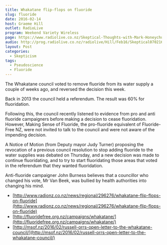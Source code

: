 ```yaml
---
title: Whakatane flip-flops on fluoride
slug: fluoride
date: 2016-02-14
host: Graeme Hill
outlet: RadioLive
program: Weekend Variety Wireless
page: https://www.radiolive.co.nz/Skeptical-Thoughts-with-Mark-Honeychurch/tabid/506/articleID/112772/Default.aspx
audio: http://prog.radiolive.co.nz/radiolive/Hill/Feb16/Skeptical070216.mp3
layout: Post
categories:
  - Skepticism
tags:
  - Pseudoscience
  - Fluoride
---
```


The Whakatane council voted to remove fluoride from its water supply a couple of weeks ago, and reversed the decision this week.

Back in 2013 the council held a referendum. The result was 60% for fluoridation.

Following this, the council recently listened to evidence from pro and anti fluoride campaigners before making a decision to cease fluoridation. However, Making Sense of Fluoride, the pro-fluoride equivalent of Fluoride-Free NZ, were not invited to talk to the council and were not aware of the impending decision.

A Notice of Motion (from Deputy mayor Judy Turner) proposing the revocation of a previous council resolution to stop adding fluoride to the water supplies was debated on Thursday, and a new decision was made to continue fluoridating, and to try to start fluoridating those areas that voted in the referendum that they wanted fluoridation.

Anti-fluoride campaigner John Burness believes that a councillor who changed his vote, Mr Van Beek, was bullied by health authorities into changing his mind.

- [http://www.radionz.co.nz/news/regional/296276/whakatane-flip-flops-on-fluoride](http://www.radionz.co.nz/news/regional/296276/whakatane-flip-flops-on-fluoride)
- [http://fluoridefree.org.nz/campaigns/whakatane/](http://fluoridefree.org.nz/campaigns/whakatane/)
- [http://msof.nz/2016/02/russell-orrs-open-letter-to-the-whakatane-council/](http://msof.nz/2016/02/russell-orrs-open-letter-to-the-whakatane-council/)

